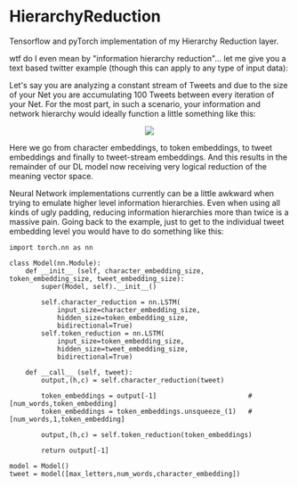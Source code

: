 # HierarchyReduction

Tensorflow and pyTorch implementation of my Hierarchy Reduction layer.

wtf do I even mean by "information hierarchy reduction"... let me give you a text based twitter example (though this can apply to any type of input data):

Let's say you are analyzing a constant stream of Tweets and due to the size of your Net you are accumulating 100 Tweets between every iteration of your Net. For the most part, in such a scenario, your information and network hierarchy would ideally function a little something like this:

<p align="center">
    <img src="https://image.ibb.co/gYyQ9p/Twitter_Hierarchy_Example.jpg"/>
</p>

Here we go from character embeddings, to token embeddings, to tweet embeddings and finally to tweet-stream embeddings. And this results in the remainder of our DL model now receiving very logical reduction of the meaning vector space.

Neural Network implementations currently can be a little awkward when trying to emulate higher level information hierarchies. Even when using all kinds of ugly padding, reducing information hierarchies more than twice is a massive pain. Going back to the example, just to get to the individual tweet embedding level you would have to do something like this:

```
import torch.nn as nn

class Model(nn.Module):
    def __init__ (self, character_embedding_size, token_embedding_size, tweet_embedding_size):
        super(Model, self).__init__()

        self.character_reduction = nn.LSTM(
            input_size=character_embedding_size,
            hidden_size=token_embedding_size,
            bidirectional=True)
        self.token_reduction = nn.LSTM(
            input_size=token_embedding_size,
            hidden_size=tweet_embedding_size,
            bidirectional=True)

    def __call__ (self, tweet):
        output,(h,c) = self.character_reduction(tweet)

        token_embeddings = output[-1]                       # [num_words,token_embedding]
        token_embeddings = token_embeddings.unsqueeze_(1)   # [num_words,1,token_embedding]

        output,(h,c) = self.token_reduction(token_embeddings)

        return output[-1]

model = Model()
tweet = model([max_letters,num_words,character_embedding])
```
